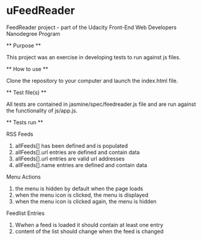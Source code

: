 # uFeedReader
FeedReader project - part of the Udacity Front-End Web Developers Nanodegree Program

** Purpose **

This project was an exercise in developing tests to run against js files.


** How to use **

Clone the repository to your computer and launch the index.html file.


** Test file(s) **

All tests are contained in jasmine/spec/feedreader.js file and are run against the functionality of js/app.js.


** Tests run **

RSS Feeds
1. allFeeds[] has been defined and is populated
2. allFeeds[].url entries are defined and contain data
3. allFeeds[].url entries are valid url addresses
4. allFeeds[].name entries are defined and contain data

Menu Actions
1. the menu is hidden by default when the page loads
2. when the menu icon is clicked, the menu is displayed
3. when the menu icon is clicked again, the menu is hidden

Feedlist Entries
1. Wwhen a feed is loaded it should contain at least one entry
2. content of the list should change when the feed is changed


